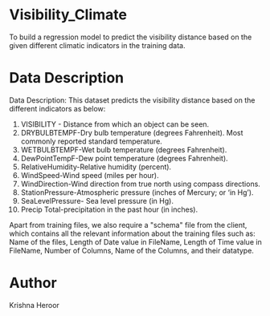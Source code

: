 # Visibility_Climate
To build a regression model to predict the visibility distance based on the given different climatic indicators in the training data. 

# Data Description
Data Description: This dataset predicts the visibility distance based on the different indicators as below:

1. VISIBILITY - Distance from which an object can be seen.
2. DRYBULBTEMPF-Dry bulb temperature (degrees Fahrenheit). Most commonly reported standard temperature.
3. WETBULBTEMPF-Wet bulb temperature (degrees Fahrenheit).
4. DewPointTempF-Dew point temperature (degrees Fahrenheit).
5. RelativeHumidity-Relative humidity (percent).
6. WindSpeed-Wind speed (miles per hour).
7. WindDirection-Wind direction from true north using compass directions.
8. StationPressure-Atmospheric pressure (inches of Mercury; or ‘in Hg’).
9. SeaLevelPressure- Sea level pressure (in Hg).
10. Precip	Total-precipitation in the past hour (in inches).

Apart from training files, we also require a "schema" file from the client, which contains all the relevant information about 
the training files such as:
Name of the files, Length of Date value in FileName, Length of Time value in FileName, Number of Columns, Name of the Columns, 
and their datatype.

# Author
Krishna Heroor
